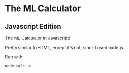 # The ML Calculator
## Javascript Edition

The ML Calculator in Javascript!

Pretty similar to HTML, except it's not, since I used node.js.

Run with:

    node calc.js
